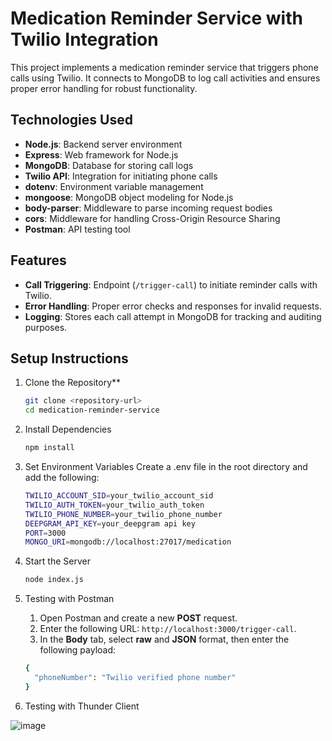 # Medication Reminder Service with Twilio Integration

This project implements a medication reminder service that triggers phone calls using Twilio. It connects to MongoDB to log call activities and ensures proper error handling for robust functionality.

## Technologies Used

- **Node.js**: Backend server environment
- **Express**: Web framework for Node.js
- **MongoDB**: Database for storing call logs
- **Twilio API**: Integration for initiating phone calls
- **dotenv**: Environment variable management
- **mongoose**: MongoDB object modeling for Node.js
- **body-parser**: Middleware to parse incoming request bodies
- **cors**: Middleware for handling Cross-Origin Resource Sharing
- **Postman**: API testing tool

## Features

- **Call Triggering**: Endpoint (`/trigger-call`) to initiate reminder calls with Twilio.
- **Error Handling**: Proper error checks and responses for invalid requests.
- **Logging**: Stores each call attempt in MongoDB for tracking and auditing purposes.

## Setup Instructions

1. Clone the Repository**
   ```bash
   git clone <repository-url>
   cd medication-reminder-service
   
2. Install Dependencies
   ```bash
   npm install
   
3. Set Environment Variables Create a .env file in the root directory and add the following:
   ```bash
   TWILIO_ACCOUNT_SID=your_twilio_account_sid
   TWILIO_AUTH_TOKEN=your_twilio_auth_token
   TWILIO_PHONE_NUMBER=your_twilio_phone_number
   DEEPGRAM_API_KEY=your_deepgram api key
   PORT=3000
   MONGO_URI=mongodb://localhost:27017/medication
   
4. Start the Server
   ```bash
   node index.js
   
5. Testing with Postman
   1. Open Postman and create a new **POST** request.  
   2. Enter the following URL: `http://localhost:3000/trigger-call`.  
   3. In the **Body** tab, select **raw** and **JSON** format, then enter the following payload:  

   ```bash
   {
     "phoneNumber": "Twilio verified phone number"
   }


6. Testing with Thunder Client

![image](https://github.com/user-attachments/assets/51c4fe50-4652-41c0-87e9-c0751a885056)



